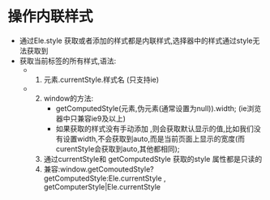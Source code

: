 #   操作内联样式

+	通过Ele.style 获取或者添加的样式都是内联样式,选择器中的样式通过style无法获取到
+   获取当前标签的所有样式,语法:
    -   1. 元素.currentStyle.样式名 (只支持ie)
    -   2. window的方法:
            - getComputedStyle(元素,伪元素(通常设置为null)).width; (ie浏览器中只兼容ie9及以上) 
            - 如果获取的样式没有手动添加 ,则会获取默认显示的值,比如我们没有设置width,不会获取到auto,而是当前页面上显示的宽度(而curentStyle会获取到auto,其他都相同);
        3. 通过currentStyle和 getComputedStyle 获取的style 属性都是只读的
        4. 兼容:window.getComoutedStyle?getComputedStyle:Ele.currentStyle ,   
        getComputerStyle|Ele.currentStyle


